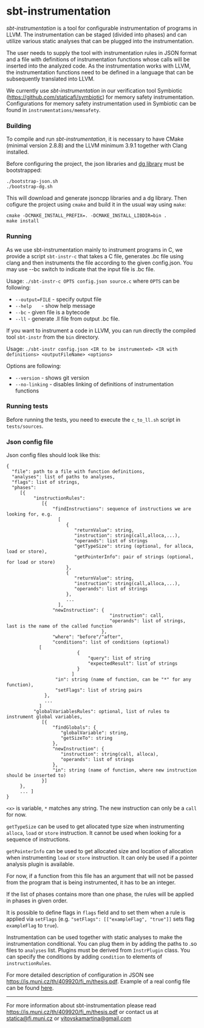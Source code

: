 # sbt-instrumentation

*sbt-instrumentation* is a tool for configurable instrumentation of programs in LLVM. The instrumentation can be staged (divided into phases) and can utilize various static analyses that can be plugged into the instrumentation. 

The user needs to supply the tool with instrumentation rules in JSON format and a file with definitions of instrumentation functions whose calls will be inserted into the analyzed code. As the instrumentation works with LLVM, the instrumentation functions need to be defined in a language that can be subsequently translated into LLVM.
 
 We currently use *sbt-instrumentation* in our verification tool Symbiotic (https://github.com/staticafi/symbiotic) for memory safety instrumentation. Configurations for memory safety instrumentation used in Symbiotic can be found in `instrumentations/memsafety`.
 
### Building

To compile and run *sbt-instrumentation*, it is necessary to have CMake (minimal version 2.8.8) and the LLVM minimum 3.9.1 together with Clang installed.

Before configuring the project, the json libraries and [dg library](https://github.com/mchalupa/dg) must be bootstrapped:
```
./bootstrap-json.sh
./bootstrap-dg.sh
```

This will download and generate jsoncpp libraries and a dg library. Then cofigure the project
using `cmake` and build it in the usual way using `make`:

```
cmake -DCMAKE_INSTALL_PREFIX=. -DCMAKE_INSTALL_LIBDIR=bin .
make install
```

### Running

As we use sbt-instrumentation mainly to instrument programs in C, we provide a script `sbt-instr-c` that takes 
a C file, generates .bc file using clang and then instruments the file according to the given config.json. 
You may use --bc switch to indicate that the input file is .bc file.

Usage: `./sbt-instr-c OPTS config.json source.c` where `OPTS` can be following:
* `--output=FILE` 	- specify output file
* `--help	`	- show help message
* `--bc`		- given file is a bytecode
* `--ll`		- generate .ll file from output .bc file.

If you want to instrument a code in LLVM, you can run directly the compiled tool `sbt-instr` from the `bin` directory.

Usage: `./sbt-instr config.json <IR to be instrumented> <IR with definitions> <outputFileName> <options>`

Options are following:
* `--version` - shows git version
* `--no-linking` - disables linking of definitions of instrumentation functions

### Running tests

Before running the tests, you need to execute the `c_to_ll.sh` script in `tests/sources`.

### Json config file

Json config files should look like this:
```
{
  "file": path to a file with function definitions,
  "analyses": list of paths to analyses,
  "flags": list of strings,
  "phases":
     [{
          "instructionRules":
             [{
                 "findInstructions": sequence of instructions we are looking for, e.g.
                   [
                      {
                         "returnValue": string,
                         "instruction": string(call,alloca,...),
                         "operands": list of strings
                         "getTypeSize": string (optional, for alloca, load or store),
                         "getPointerInfo": pair of strings (optional, for load or store)
                      },
                      {
                         "returnValue": string,
                         "instruction": string(call,alloca,...),
                         "operands": list of strings
                      },
                      ...
                   ],
                 "newInstruction": {
                                      "instruction": call,
                                      "operands": list of strings, last is the name of the called function
                                   },
                 "where": "before"/"after",
                 "conditions": list of conditions (optional) 
			[
                          {
                              "query": list of string
                              "expectedResult": list of strings
                          }
                        ]
                  "in": string (name of function, can be "*" for any function),
                  "setFlags": list of string pairs
              },
              ...
            ]
          "globalVariablesRules": optional, list of rules to instrument global variables,
             [{
                 "findGlobals": {
                    "globalVariable": string,
                    "getSizeTo": string
                 },
                 "newInstruction": {
                    "instruction": string(call, alloca),
                    "operands": list of strings
                 },
                 "in": string (name of function, where new instruction should be inserted to)
             }]
     },     
     ... ]
}
```

`<x>` is variable, `*` matches any string. The new instruction can only be a `call` for now. 

`getTypeSize` can be used to get allocated type size when instrumenting `alloca`, `load` or `store`  instruction. It cannot be used when looking for a sequence of instructions.

`getPointerInfo` can be used to get allocated size and location of allocation when instrumenting `load` or `store`  instruction. It can only be used if a pointer analysis plugin is available.

For now, if a function from this file has an argument that will not be passed from the program that is being instrumented, it has to be an integer.

If the list of phases contains more than one phase, the rules will be applied in phases in given order.

It is possible to define flags in `flags` field and to set them when a rule is applied via `setFlags` (e.g. `"setFlags": [["exampleFlag", "true"]]` sets flag `exampleFlag` to `true`).

Instrumentation can be used together with static analyses to make the instrumentation conditional. You can plug them in by adding the paths to .so files to `analyses` list. Plugins must be derived from `InstrPlugin` class. You can specify the conditions by adding `condition` to elements of `instructionRules`.

For more detailed description of configuration in JSON see https://is.muni.cz/th/409920/fi_m/thesis.pdf. Example of a real config file can be found [here](https://github.com/staticafi/llvm-instrumentation/blob/master/instrumentations/memsafety/config.json).

___

For more information about sbt-instrumentation please read https://is.muni.cz/th/409920/fi_m/thesis.pdf or contact us at statica@fi.muni.cz or vitovskamartina@gmail.com
